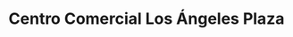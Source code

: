 ---
title: "Centro Comercial Los Ángeles Plaza"
url: /rio-chico/centro-comercial-los-angeles-plaza/
shop: centro comercial
---